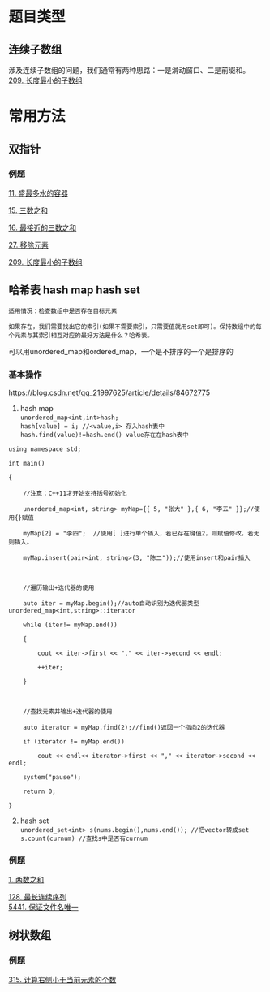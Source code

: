 # 题目类型
## 连续子数组
涉及连续子数组的问题，我们通常有两种思路：一是滑动窗口、二是前缀和。
[209. 长度最小的子数组](https://github.com/florazxf/LeetCode/blob/master/%E6%95%B0%E7%BB%84/*209.%20%E9%95%BF%E5%BA%A6%E6%9C%80%E5%B0%8F%E7%9A%84%E5%AD%90%E6%95%B0%E7%BB%84.cpp)

# 常用方法
## 双指针

### 例题
[11. 盛最多水的容器](https://github.com/florazxf/LeetCode/blob/master/%E6%95%B0%E7%BB%84/11.%20%E7%9B%9B%E6%9C%80%E5%A4%9A%E6%B0%B4%E7%9A%84%E5%AE%B9%E5%99%A8%E3%80%90%E5%8F%8C%E6%8C%87%E9%92%88%E3%80%91)  

[15. 三数之和](https://github.com/florazxf/LeetCode/blob/master/%E6%95%B0%E7%BB%84/15.%20%E4%B8%89%E6%95%B0%E4%B9%8B%E5%92%8C.cpp%20%E3%80%90%E5%8F%8C%E6%8C%87%E9%92%88%E3%80%91)  

[16. 最接近的三数之和](https://github.com/florazxf/LeetCode/blob/master/%E6%95%B0%E7%BB%84/16.%20%E6%9C%80%E6%8E%A5%E8%BF%91%E7%9A%84%E4%B8%89%E6%95%B0%E4%B9%8B%E5%92%8C.cpp)


[27. 移除元素](https://github.com/florazxf/LeetCode/blob/master/%E6%95%B0%E7%BB%84/27.%20%E7%A7%BB%E9%99%A4%E5%85%83%E7%B4%A0%E3%80%90%E5%8F%8C%E6%8C%87%E9%92%88%E3%80%91.cpp)


[209. 长度最小的子数组](https://github.com/florazxf/LeetCode/blob/master/%E6%95%B0%E7%BB%84/*209.%20%E9%95%BF%E5%BA%A6%E6%9C%80%E5%B0%8F%E7%9A%84%E5%AD%90%E6%95%B0%E7%BB%84.cpp)

## 哈希表 hash map  hash set

    适用情况：检查数组中是否存在目标元素  
    
    如果存在，我们需要找出它的索引(如果不需要索引，只需要值就用set即可)。保持数组中的每个元素与其索引相互对应的最好方法是什么？哈希表。  
    
   可以用unordered_map和ordered_map，一个是不排序的一个是排序的

### 基本操作  
https://blog.csdn.net/qq_21997625/article/details/84672775
1. hash map  
`unordered_map<int,int>hash;`    
`hash[value] = i; //<value,i> 存入hash表中`    
`hash.find(value)!=hash.end() value存在在hash表中 `

```
using namespace std;  

int main()  

{  

	//注意：C++11才开始支持括号初始化

    unordered_map<int, string> myMap={{ 5, "张大" },{ 6, "李五" }};//使用{}赋值

    myMap[2] = "李四";  //使用[ ]进行单个插入，若已存在键值2，则赋值修改，若无则插入。

    myMap.insert(pair<int, string>(3, "陈二"));//使用insert和pair插入

  

	//遍历输出+迭代器的使用

    auto iter = myMap.begin();//auto自动识别为迭代器类型unordered_map<int,string>::iterator

    while (iter!= myMap.end())

    {  

        cout << iter->first << "," << iter->second << endl;  

        ++iter;  

    }  

	

	//查找元素并输出+迭代器的使用

    auto iterator = myMap.find(2);//find()返回一个指向2的迭代器

    if (iterator != myMap.end())

	    cout << endl<< iterator->first << "," << iterator->second << endl;  

    system("pause");  

    return 0;  

}  

```

2. hash set  
`unordered_set<int> s(nums.begin(),nums.end()); //把vector转成set`  
`s.count(curnum) //查找s中是否有curnum  `
    
    
### 例题
 [1. 两数之和](https://github.com/florazxf/LeetCode/blob/master/%E6%95%B0%E7%BB%84/1.%20%E4%B8%A4%E6%95%B0%E4%B9%8B%E5%92%8C.cpp)  
 
 [128. 最长连续序列](https://github.com/florazxf/LeetCode/blob/master/%E6%95%B0%E7%BB%84/128.%20%E6%9C%80%E9%95%BF%E8%BF%9E%E7%BB%AD%E5%BA%8F%E5%88%97.cpp)  
 [5441. 保证文件名唯一](https://github.com/florazxf/LeetCode/blob/master/%E5%91%A8%E8%B5%9B/6.21/5441.%20%E4%BF%9D%E8%AF%81%E6%96%87%E4%BB%B6%E5%90%8D%E5%94%AF%E4%B8%80.cpp)
  
  
  ## 树状数组
  
  
  ### 例题  
  [315. 计算右侧小于当前元素的个数](https://github.com/florazxf/LeetCode/blob/master/%E6%95%B0%E7%BB%84/315.%20%E8%AE%A1%E7%AE%97%E5%8F%B3%E4%BE%A7%E5%B0%8F%E4%BA%8E%E5%BD%93%E5%89%8D%E5%85%83%E7%B4%A0%E7%9A%84%E4%B8%AA%E6%95%B0.cpp)

  

